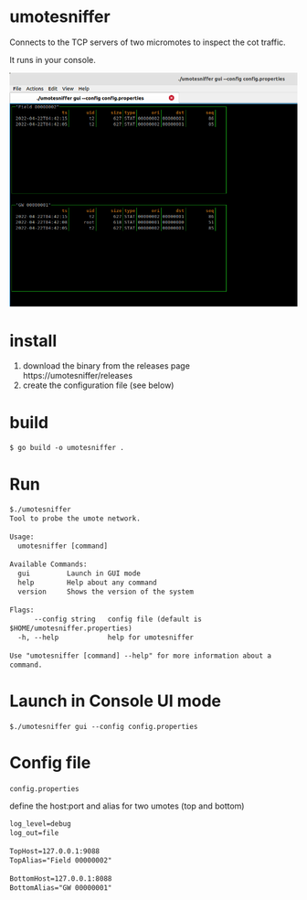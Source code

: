 # umotesniffer

Connects to the TCP servers of two micromotes to inspect the cot traffic.

It runs in your console.


![Alt text](./umotesniffer1.png?raw=true "Umote Sniffer in gui mode")


# install

1. download the binary from the releases page https://umotesniffer/releases
2. create the configuration file (see below)

# build

```azure
$ go build -o umotesniffer .
```

# Run

```azure
$./umotesniffer 
Tool to probe the umote network.

Usage:
  umotesniffer [command]

Available Commands:
  gui         Launch in GUI mode
  help        Help about any command
  version     Shows the version of the system

Flags:
      --config string   config file (default is $HOME/umotesniffer.properties)
  -h, --help            help for umotesniffer

Use "umotesniffer [command] --help" for more information about a command.

```

# Launch in Console UI mode

```azure
$./umotesniffer gui --config config.properties
```

# Config file

`config.properties`

define the host:port and alias for two umotes (top and bottom)
```azure
log_level=debug
log_out=file

TopHost=127.0.0.1:9088
TopAlias="Field 00000002"

BottomHost=127.0.0.1:8088
BottomAlias="GW 00000001"

```
